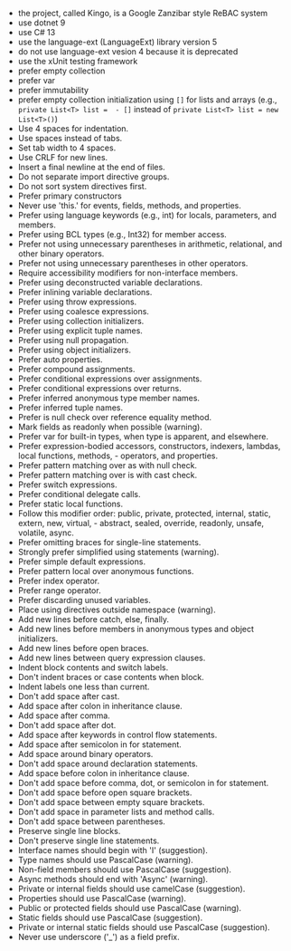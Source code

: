  - the project, called Kingo, is a Google Zanzibar style ReBAC system
 - use dotnet 9
 - use C# 13
 - use the language-ext (LanguageExt) library version 5
 - do not use language-ext vesion 4 because it is deprecated
 - use the xUnit testing framework
 - prefer empty collection
 - prefer var
 - prefer immutability
 - prefer empty collection initialization using `[]` for lists and arrays (e.g., `private List<T> list =  - []` instead of `private List<T> list = new List<T>()`) 
 - Use 4 spaces for indentation.
 - Use spaces instead of tabs.
 - Set tab width to 4 spaces.
 - Use CRLF for new lines.
 - Insert a final newline at the end of files.
 - Do not separate import directive groups.
 - Do not sort system directives first.
 - Prefer primary constructors
 - Never use 'this.' for events, fields, methods, and properties.
 - Prefer using language keywords (e.g., int) for locals, parameters, and members.
 - Prefer using BCL types (e.g., Int32) for member access.
 - Prefer not using unnecessary parentheses in arithmetic, relational, and other binary operators.
 - Prefer not using unnecessary parentheses in other operators.
 - Require accessibility modifiers for non-interface members.
 - Prefer using deconstructed variable declarations.
 - Prefer inlining variable declarations.
 - Prefer using throw expressions.
 - Prefer using coalesce expressions.
 - Prefer using collection initializers.
 - Prefer using explicit tuple names.
 - Prefer using null propagation.
 - Prefer using object initializers.
 - Prefer auto properties.
 - Prefer compound assignments.
 - Prefer conditional expressions over assignments.
 - Prefer conditional expressions over returns.
 - Prefer inferred anonymous type member names.
 - Prefer inferred tuple names.
 - Prefer is null check over reference equality method.
 - Mark fields as readonly when possible (warning).
 - Prefer var for built-in types, when type is apparent, and elsewhere.
 - Prefer expression-bodied accessors, constructors, indexers, lambdas, local functions, methods,  - operators, and properties.
 - Prefer pattern matching over as with null check.
 - Prefer pattern matching over is with cast check.
 - Prefer switch expressions.
 - Prefer conditional delegate calls.
 - Prefer static local functions.
 - Follow this modifier order: public, private, protected, internal, static, extern, new, virtual,  - abstract, sealed, override, readonly, unsafe, volatile, async.
 - Prefer omitting braces for single-line statements.
 - Strongly prefer simplified using statements (warning).
 - Prefer simple default expressions.
 - Prefer pattern local over anonymous functions.
 - Prefer index operator.
 - Prefer range operator.
 - Prefer discarding unused variables.
 - Place using directives outside namespace (warning).
 - Add new lines before catch, else, finally.
 - Add new lines before members in anonymous types and object initializers.
 - Add new lines before open braces.
 - Add new lines between query expression clauses.
 - Indent block contents and switch labels.
 - Don't indent braces or case contents when block.
 - Indent labels one less than current.
 - Don't add space after cast.
 - Add space after colon in inheritance clause.
 - Add space after comma.
 - Don't add space after dot.
 - Add space after keywords in control flow statements.
 - Add space after semicolon in for statement.
 - Add space around binary operators.
 - Don't add space around declaration statements.
 - Add space before colon in inheritance clause.
 - Don't add space before comma, dot, or semicolon in for statement.
 - Don't add space before open square brackets.
 - Don't add space between empty square brackets.
 - Don't add space in parameter lists and method calls.
 - Don't add space between parentheses.
 - Preserve single line blocks.
 - Don't preserve single line statements.
 - Interface names should begin with 'I' (suggestion).
 - Type names should use PascalCase (warning).
 - Non-field members should use PascalCase (suggestion).
 - Async methods should end with 'Async' (warning).
 - Private or internal fields should use camelCase (suggestion).
 - Properties should use PascalCase (warning).
 - Public or protected fields should use PascalCase (warning).
 - Static fields should use PascalCase (suggestion).
 - Private or internal static fields should use PascalCase (suggestion).
 - Never use underscore ('_') as a field prefix.